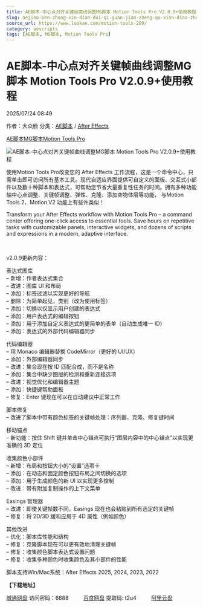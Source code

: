 ```yaml
---
title: AE脚本-中心点对齐关键帧曲线调整MG脚本 Motion Tools Pro V2.0.9+使用教程
slug: aejiao-ben-zhong-xin-dian-dui-qi-guan-jian-zheng-qu-xian-diao-zheng-mgjiao-ben-motion-tools-pro-v2-0-9-shi-yong-jiao-cheng
source_url: https://www.lookae.com/motion-tools-209/
category: aescripts
tags: [AE脚本, MG脚本, Motion Tools Pro]
---
```

# AE脚本-中心点对齐关键帧曲线调整MG脚本 Motion Tools Pro V2.0.9+使用教程

2025/07/24 08:49

作者：大众脸
分类：[AE脚本](https://www.lookae.com/after-effects/aescripts/) / [After Effects](https://www.lookae.com/after-effects/)

[AE脚本](https://www.lookae.com/tag/ae%e8%84%9a%e6%9c%ac/)[MG脚本](https://www.lookae.com/tag/mg%e8%84%9a%e6%9c%ac/)[Motion Tools Pro](https://www.lookae.com/tag/motion-tools-pro/)

![AE脚本-中心点对齐关键帧曲线调整MG脚本 Motion Tools Pro V2.0.9+使用教程](https://www.lookae.com/wp-content/uploads/2025/06/Motion-Tools-Pro-206.jpg "AE脚本-中心点对齐关键帧曲线调整MG脚本 Motion Tools Pro V2.0.9+使用教程-LookAE.com")

使用Motion Tools Pro改变您的 After Effects 工作流程，这是一个命令中心，只需单击即可访问所有基本工具。现代自适应界面提供可自定义的面板、交互式小部件以及数十种脚本和表达式，可帮助您节省大量重复性任务的时间。拥有多种功能轴中心点调整、关键帧调整、弹性、克隆、添加空物体层等功能， 与Motion Tools 2、Motion V2 功能上有些许类似！

Transform your After Effects workflow with Motion Tools Pro – a command center offering one-click access to essential tools. Save hours on repetitive tasks with customizable panels, interactive widgets, and dozens of scripts and expressions in a modern, adaptive interface.

[﻿﻿﻿﻿﻿](http://cloud.video.taobao.com/play/u/null/p/1/e/6/t/1/522726110527.mp4)

v2.0.9更新内容：

表达式图库  
– 新增：作者表达式集合  
– 改进：图库 UI 和布局  
– 添加：标签过滤以实现更好的导航  
– 删除：为简单起见，类别（改为使用标签）  
– 添加：切换以仅显示用户创建的表达式  
– 添加：用户表达式的编辑按钮  
– 添加：用于添加自定义表达式的更简单的表单（自动生成唯一 ID）  
– 添加：表达式的外部代码编辑器同步

代码编辑器  
– 用 Monaco 编辑器替换 CodeMirror（更好的 UI/UX）  
– 添加：外部编辑器同步  
– 改进：集合现在按 ID 匹配合成，而不是名称  
– 添加：集合中缺少图层的检测和重新连接选项  
– 改进：视觉优化和编辑器主题  
– 添加：快捷键帮助面板  
– 修复：Enter 键现在可以在自动建议中正常工作

脚本修复  
– 改进了脚本中带有颜色标签的关键帧处理：序列器、克隆、修复键时间

移动锚点  
– 新功能：按住 Shift 键并单击中心锚点可执行“图层内容中的中心锚点”以实现更准确的 3D 定位

收集颜色小部件  
– 新增：布局和按钮大小的“设置”选项卡  
– 添加：在动态和固定颜色按钮布局之间切换的选项  
– 添加：用于生成颜色的新 UI 以实现更多控制  
– 改进：带有附加复制操作的上下文菜单

Easings 管理器  
– 改进：即使关键帧数不同，Easings 现在也会粘贴到所有选定的关键帧  
– 修复：将 2D/3D 缓和应用于 4D 属性（例如颜色）

其他改进  
– 优化：脚本库性能和结构  
– 修复：克隆脚本现在可以更有效地清理关键帧  
– 修复：收集颜色脚本表达式设置问题  
– 修复：收集多种颜色时收集颜色及其小部件的性能

脚本支持Win/Mac系统：After Effects 2025, 2024, 2023, 2022

**【下载地址】**

[城通网盘](https://url70.ctfile.com/f/2827370-1539695395-5414e8?p=4431) 访问密码：6688          [百度网盘](https://pan.baidu.com/s/1mS_Ch-XlZynqcArJCfz2QQ?pwd=t2u4) 提取码: t2u4          [阿里云盘](https://www.alipan.com/s/mep4nwkGkQ7)
